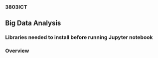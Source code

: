 ### 3803ICT
## Big Data Analysis
### Libraries needed to install before running Jupyter notebook

### Overview

